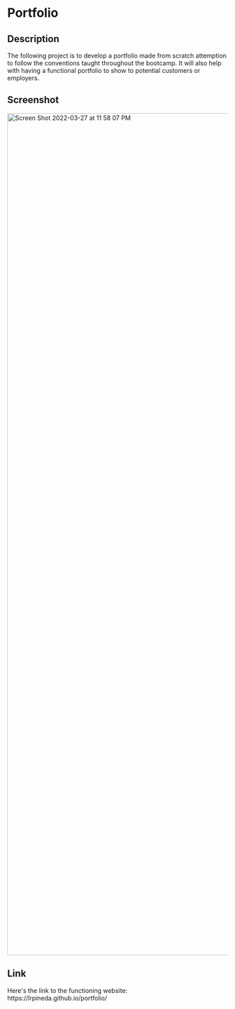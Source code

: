 # Portfolio
## Description
The following project is to develop a portfolio made from scratch attemption to follow the conventions taught throughout the bootcamp.
It will also help with having a functional portfolio to show to potential customers or employers. 
## Screenshot
<img width="1920" alt="Screen Shot 2022-03-27 at 11 58 07 PM" src="https://user-images.githubusercontent.com/100895671/160335338-5a4e6eb7-bb76-4f9a-a073-9451a2dd3606.png" />
<h2> Link </h2>
Here's the link to the functioning website: https://lrpineda.github.io/portfolio/
